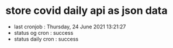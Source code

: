# store covid daily api as json data

- last cronjob : Thursday, 24 June 2021 13:21:27
- status og cron : success
- status daily cron : success
      
      